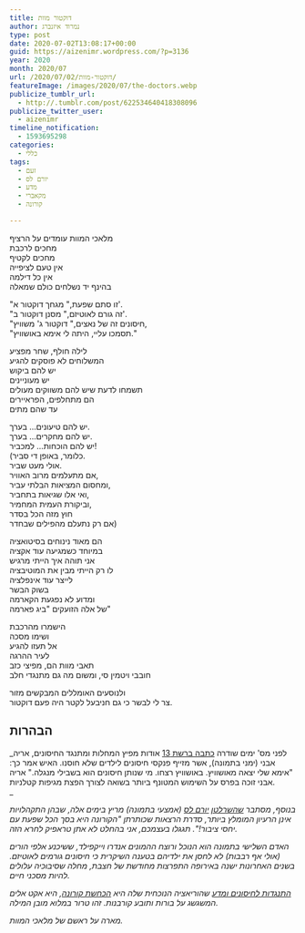 ```yaml
---
title: דוקטור מוות
author: נמרוד איזנברג
type: post
date: 2020-07-02T13:08:17+00:00
guid: https://aizenimr.wordpress.com/?p=3136
year: 2020
month: 2020/07
url: /2020/07/02/דוקטור-מוות/
featureImage: /images/2020/07/the-doctors.webp
publicize_tumblr_url:
  - http://.tumblr.com/post/622534640418308096
publicize_twitter_user:
  - aizenimr
timeline_notification:
  - 1593695298
categories:
  - כללי
tags:
  - זעם
  - יורם לס
  - מדע
  - מקאברי
  - קורונה

---
```

מלאכי המוות עומדים על הרציף  
מחכים לרכבת  
מחכים לקטיף  
אין טעם לציפייה  
אין כל דילמה  
בהינף יד נשלחים כולם שמאלה

"זו סתם שפעת," מגחך דוקטור א'.  
"זה גורם לאוטיזם," מסנן דוקטור ב'.  
"חיסונים זה של נאצים," דוקטור ג' משוויץ,  
"תסמכו עליי, היתה לי אימא באושוויץ."

לילה חולף, שחר מפציע  
המשלוחים לא פוסקים להגיע  
יש להם ביקוש  
יש מעוניינים  
תשמחו לדעת שיש להם משווקים מעולים  
הם מתחלפים, הפראיירים  
עד שהם מתים

יש להם טיעונים... בערך.  
יש להם מחקרים... בערך.  
יש להם הוכחות... למכביר!  
(כלומר, באופן די סביר.  
אולי מעט שביר.  
אם מתעלמים מרוב האוויר,  
ומחסום המציאות הבלתי עביר,  
ואי אלו שגיאות בתחביר,  
וביקורת העמית המחמיר,  
חוץ מזה הכל בסדר  
אם רק נתעלם מהפילים שבחדר)

הם מאוד נינוחים בסיטואציה  
במיוחד כשמגיעה עוד אקציה  
אני תוהה איך הייתי מרגיש  
לו רק הייתי מבין את המוטיבציה  
לייצר עוד אינפלציה  
בשוק הבשר  
ומדוע לא נפגעת הקארמה  
של אלה הזועקים "ביג פארמה"

הישמרו מהרכבת  
ושימו מסכה  
אל תעזו להגיע  
לעיר ההרגה  
תאבי מוות הם, מפיצי כזב  
חובבי ויטמין סי, ומשום מה גם מתנגדי חלב

ולנוסעים האומללים המבקשים מזור  
צר לי לבשר כי גם חניבעל לקטר היה פעם דוקטור.

## הבהרות

_לפני מס' ימים שודרה [כתבה ברשת 13][1] אודות מפיץ המחלות ומתנגד החיסונים, אריה אבני (ימני בתמונה), אשר מזייף פנקסי חיסונים לילדים שלא חוסנו. האיש אמר כך: "אימא שלי יצאה מאושוויץ. באושוויץ רצחו. מי שנותן חיסונים הוא בשבילי מנגלה." אריה אבני זוכה בפרס על השימוש המטונף ביותר בשואה לצורך הפצת מגיפות קטלניות.  
_ 

_בנוסף, מסתבר [שהשרלטן][2] [יורם לס][3] (אמצעי בתמונה) מריץ בימים אלה, שבהן התקהלויות אינן הרעיון המומלץ ביותר, סדרת הרצאות שכותרתן "הקורונה היא בסך הכל שפעת עם יחסי ציבור!". תגגלו בעצמכם, אני בהחלט לא אתן טראפיק לחרא הזה._

_האדם השלישי בתמונה הוא הנוכל ורוצח ההמונים אנדרו וייקפילד, ששיכנע אלפי הורים (אולי אף רבבות) לא לחסן את ילדיהם בטענה השיקרית כי חיסונים גורמים לאוטיזם. בשנים האחרונות ישנה באירופה התפרצות מחודשת של חצבת, מחלה שסיבוכיה עלולים להיות מסכני חיים._

_[התנגדות לחיסונים ומדע][4] שהוריאציה הנוכחית שלה היא [הכחשת קורונה][5], היא אקט אלים המשגשג על בורות ותובע קורבנות. זהו טרור במלוא מובן המילה._

_מארה על ראשם של מלאכי המוות._

 [1]: https://13news.co.il/item/news/domestic/health/vaccine-doctor-1085300/
 [2]: /2020/05/26/%d7%94%d7%a2%d7%a5-%d7%94%d7%99%d7%94%d7%99%d7%a8/
 [3]: /2020/05/29/%d7%9c%d7%a1/
 [4]: /2018/01/06/%d7%98%d7%95%d7%91%d7%aa-%d7%94%d7%a6%d7%99%d7%91%d7%95%d7%a8/
 [5]: /2020/03/31/%d7%a2%d7%a7%d7%95%d7%9e%d7%94-%d7%a0%d7%95%d7%a8%d7%95%d7%95%d7%92%d7%99%d7%aa-%d7%9b%d7%97%d7%95%d7%9c%d7%94/